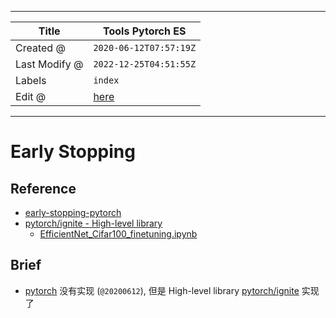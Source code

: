 -----

| Title         | Tools Pytorch ES                                      |
| ------------- | ----------------------------------------------------- |
| Created @     | `2020-06-12T07:57:19Z`                                |
| Last Modify @ | `2022-12-25T04:51:55Z`                                |
| Labels        | `index`                                               |
| Edit @        | [here](https://github.com/junxnone/aiwiki/issues/172) |

-----

# Early Stopping

## Reference

  - [early-stopping-pytorch](https://github.com/Bjarten/early-stopping-pytorch)
  - [pytorch/ignite - High-level
    library](https://github.com/pytorch/ignite/blob/master/ignite/handlers/early_stopping.py)
      - [EfficientNet\_Cifar100\_finetuning.ipynb](https://github.com/pytorch/ignite/blob/master/examples/notebooks/EfficientNet_Cifar100_finetuning.ipynb)

## Brief

  - [pytorch](https://github.com/pytorch/pytorch) 没有实现 (`@20200612`), 但是
    High-level library
    [pytorch/ignite](https://github.com/pytorch/ignite/) 实现了
